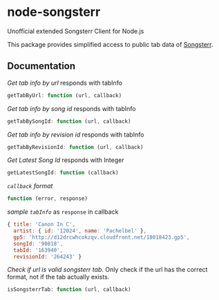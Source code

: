 # node-songsterr
Unofficial extended Songsterr Client for Node.js

This package provides simplified access to public tab data of [Songsterr](//www.songsterr.com).

## Documentation

*Get tab info by url* responds with tabInfo

```javascript
getTabByUrl: function (url, callback)
```

*Get tab info by song id* responds with tabInfo

```javascript
getTabBySongId: function (url, callback)
```

*Get tab info by revision id* responds with tabInfo

```javascript
getTabByRevisionId: function (url, callback)
```

*Get Latest Song Id* responds with Integer

```javascript
getLatestSongId: function (callback)
```

*`callback` format*

```javascript
function (error, response)
```

*sample `tabInfo`* as `response` in callback

```js
{ title: 'Canon In C',
  artist: { id: '12024', name: 'Pachelbel' },
  gp5: 'http://d12drcwhcokzqv.cloudfront.net/18018423.gp5',
  songId: '90818',
  tabId: '163940',
  revisionId: '264243' }
```

*Check if url is valid songsterr tab*. Only check if the url has the correct
format, not if the tab actually exists.

```javascript
isSongsterrTab: function (url, callback)
```
